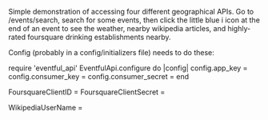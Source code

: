 Simple demonstration of accessing four different geographical APIs. Go to /events/search, search for some events, then click the little blue i icon at the end of an event to see the weather, nearby wikipedia articles, and highly-rated foursquare drinking establishments nearby.

Config (probably in a config/initializers file) needs to do these:

require 'eventful_api'
EventfulApi.configure do |config|
  config.app_key = <whatever>
  config.consumer_key = <whatever>
  config.consumer_secret = <whatever>
end

FoursquareClientID = <whatever>
FoursquareClientSecret = <whatever>

WikipediaUserName = <whatever>
